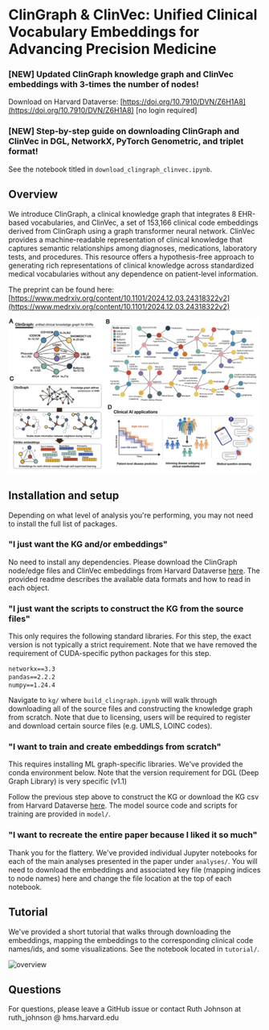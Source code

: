 # ClinGraph & ClinVec: Unified Clinical Vocabulary Embeddings for Advancing Precision Medicine

### [NEW] Updated ClinGraph knowledge graph and ClinVec embeddings with 3-times the number of nodes! 
Download on Harvard Dataverse: [https://doi.org/10.7910/DVN/Z6H1A8](https://doi.org/10.7910/DVN/Z6H1A8) [no login required]

### [NEW] Step-by-step guide on downloading ClinGraph and ClinVec in DGL, NetworkX, PyTorch Genometric, and triplet format! 
See the notebook titled in `download_clingraph_clinvec.ipynb`.

## Overview

We introduce ClinGraph, a clinical knowledge graph that integrates 8 EHR-based vocabularies, and ClinVec, a set of 153,166 clinical code embeddings derived from ClinGraph using a graph transformer neural network. ClinVec provides a machine-readable representation of clinical knowledge that captures semantic relationships among diagnoses, medications, laboratory tests, and procedures. This resource offers a hypothesis-free approach to generating rich representations of clinical knowledge across standardized medical vocabularies without any dependence on patient-level information. 

The preprint can be found here: [https://www.medrxiv.org/content/10.1101/2024.12.03.24318322v2](https://www.medrxiv.org/content/10.1101/2024.12.03.24318322v2) 

<img src="img/github_img_2.png" alt="overview" width="500"/>

## Installation and setup

Depending on what level of analysis you're performing, you may not need to install the full list of packages.

### "I just want the KG and/or embeddings"
No need to install any dependencies. Please download the ClinGraph node/edge files and ClinVec embeddings from Harvard Dataverse [here](https://dataverse.harvard.edu/dataset.xhtml?persistentId=doi:10.7910/DVN/Z6H1A8). The provided readme describes the available data formats and how to read in each object. 

### "I just want the scripts to construct the KG from the source files"

This only requires the following standard libraries. For this step, the exact version is not typically a strict requirement. Note that we have removed the requirement of CUDA-specific python packages for this step. 

```
networkx==3.3
pandas==2.2.2
numpy==1.24.4
```

Navigate to `kg/` where `build_clingraph.ipynb` will walk through downloading all of the source files and constructing the knowledge graph from scratch. Note that due to licensing, users will be required to register and download certain source files (e.g. UMLS, LOINC codes). 

### "I want to train and create embeddings from scratch"

This requires installing ML graph-specific libraries. We've provided the conda environment below. Note that the version requirement for DGL (Deep Graph Library) is very specific (v1.1)

Follow the previous step above to construct the KG or download the KG csv from Harvard Dataverse [here](https://dataverse.harvard.edu/dataset.xhtml?persistentId=doi:10.7910/DVN/Z6H1A8). The model source code and scripts for training are provided in `model/`.

### "I want to recreate the entire paper because I liked it so much"

Thank you for the flattery. We've provided individual Jupyter notebooks for each of the main analyses presented in the paper under `analyses/`. You will need to download the embeddings and associated key file (mapping indices to node names) here and change the file location at the top of each notebook.

<h2 id="tutorial">Tutorial </h2>

We've provided a short tutorial that walks through downloading the embeddings, mapping the embeddings to the corresponding clinical code names/ids, and some visualizations. See the notebook located in `tutorial/`. 

<img src="img/umap.png" alt="overview" width="500"/>

<h2 id="tutorial">Questions </h2>

For questions, please leave a GitHub issue or contact Ruth Johnson at ruth_johnson @ hms.harvard.edu